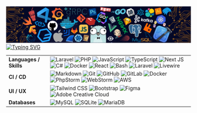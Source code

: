 <!--   my-header-img -->
![](./src/header_.png)
[![Typing SVG](https://readme-typing-svg.herokuapp.com?color=%2336BCF7&center=true&vCenter=true&width=600&lines=Hi+there+👋,+I+am+Philipp+Borkovic;+Welcome+to+My+Profile!;17+Years+old+/+HTL+Villach;+Always+learning+new+things)](https://git.io/typing-svg)
<!--   my-skils -->
| | |
|------------------------|-------------------------------------------------------------------------------------------------------------------------------------------------------------------------------------------------------------------------------------------------------------------------------------------------------------------------------------------------------------------------------------------------------------------------------------------------------------------------------------------------------------------------------------------------------------------------------------------------------------------------------------------------------------------|
| **Languages / Skills** | ![Laravel](https://img.shields.io/badge/-Laravel-FF2D20?style=for-the-badge&logo=laravel&logoColor=white) ![PHP](https://img.shields.io/badge/-PHP-777BB4?style=for-the-badge&logo=php&logoColor=white) ![JavaScript](https://img.shields.io/badge/-JavaScript-F7DF1E?style=for-the-badge&logo=javascript&logoColor=black) ![TypeScript](https://img.shields.io/badge/-TypeScript-3178C6?style=for-the-badge&logo=typescript&logoColor=white) ![Next JS](https://img.shields.io/badge/Next-black?style=for-the-badge&logo=next.js&logoColor=white) ![C#](https://img.shields.io/badge/C%23-239120?style=for-the-badge&logo=c-sharp&logoColor=white) ![Docker](https://img.shields.io/badge/-Docker-2496ED?style=for-the-badge&logo=docker&logoColor=white) ![React](https://img.shields.io/badge/-React-61DAFB?style=for-the-badge&logo=react&logoColor=black) ![Bash](https://img.shields.io/badge/-Bash-4EAA25?style=for-the-badge&logo=gnu-bash&logoColor=white) ![Laravel](https://img.shields.io/badge/laravel-%23FF2D20.svg?style=for-the-badge&logo=laravel&logoColor=white) ![Livewire](https://img.shields.io/badge/livewire-%234e56a6.svg?style=for-the-badge&logo=livewire&logoColor=white) |
| **CI / CD** | ![Markdown](https://img.shields.io/badge/-Markdown-000000?style=for-the-badge&logo=markdown&logoColor=white) ![Git](https://img.shields.io/badge/-Git-F05032?style=for-the-badge&logo=git&logoColor=white) ![GitHub](https://img.shields.io/badge/-GitHub-181717?style=for-the-badge&logo=github) ![GitLab](https://img.shields.io/badge/-GitLab-FCA121?style=for-the-badge&logo=gitlab&logoColor=white) ![Docker](https://img.shields.io/badge/-Docker-2496ED?style=for-the-badge&logo=docker&logoColor=white) ![PhpStorm](https://img.shields.io/badge/-PhpStorm-000000?style=for-the-badge&logo=phpstorm&logoColor=white) ![WebStorm](https://img.shields.io/badge/-WebStorm-000000?style=for-the-badge&logo=webstorm&logoColor=white) ![AWS](https://img.shields.io/badge/Amazon_AWS-FF9900?style=for-the-badge&logo=amazonaws&logoColor=white) |
| **UI / UX** | ![Tailwind CSS](https://img.shields.io/badge/Tailwind_CSS-38B2AC?style=for-the-badge&logo=tailwind-css&logoColor=white) ![Bootstrap](https://img.shields.io/badge/Bootstrap-563D7C?style=for-the-badge&logo=bootstrap&logoColor=white) ![Figma](https://img.shields.io/badge/Figma-F24E1E?style=for-the-badge&logo=figma&logoColor=white) ![Adobe Creative Cloud](https://img.shields.io/badge/Adobe%20Creative%20Cloud-DA1F26.svg?style=for-the-badge&logo=Adobe%20Creative%20Cloud&logoColor=white) |
| **Databases** | ![MySQL](https://img.shields.io/badge/-MySQL-4479A1?style=for-the-badge&logo=mysql&logoColor=white) ![SQLite](https://img.shields.io/badge/-SQLite-003B57?style=for-the-badge&logo=sqlite&logoColor=white) ![MariaDB](https://img.shields.io/badge/MariaDB-003545?style=for-the-badge&logo=mariadb&logoColor=white) |